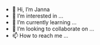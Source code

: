 - 👋 Hi, I’m Janna
- 👀 I’m interested in ...
- 🌱 I’m currently learning ...
- 💞️ I’m looking to collaborate on ...
- 📫 How to reach me ...

<!---
john29sab/john29sab is a ✨ special ✨ repository because its `README.md` (this file) appears on your GitHub profile.
You can click the Preview link to take a look at your changes.
--->
